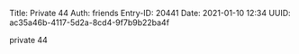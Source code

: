 Title: Private 44
Auth: friends
Entry-ID: 20441
Date: 2021-01-10 12:34
UUID: ac35a46b-4117-5d2a-8cd4-9f7b9b22ba4f

private 44
